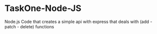 # TaskOne-Node-JS
Node.js Code that creates a simple api with express that deals with (add - patch - delete) functions
